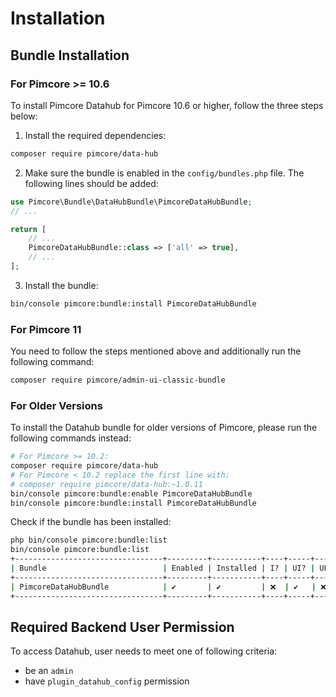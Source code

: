 # Installation

## Bundle Installation
### For Pimcore >= 10.6
To install Pimcore Datahub for Pimcore 10.6 or higher, follow the three steps below:

1. Install the required dependencies:
```bash
composer require pimcore/data-hub
```

2. Make sure the bundle is enabled in the `config/bundles.php` file. The following lines should be added:

```php
use Pimcore\Bundle\DataHubBundle\PimcoreDataHubBundle;
// ...

return [
    // ...
    PimcoreDataHubBundle::class => ['all' => true],
    // ...
];
```

3. Install the bundle:

```bash
bin/console pimcore:bundle:install PimcoreDataHubBundle
```

### For Pimcore 11

You need to follow the steps mentioned above and additionally run the following command:

```bash
composer require pimcore/admin-ui-classic-bundle
```

### For Older Versions
To install the Datahub bundle for older versions of Pimcore, please run the following commands instead:

```bash 
# For Pimcore >= 10.2:
composer require pimcore/data-hub
# For Pimcore < 10.2 replace the first line with: 
# composer require pimcore/data-hub:~1.0.11
bin/console pimcore:bundle:enable PimcoreDataHubBundle
bin/console pimcore:bundle:install PimcoreDataHubBundle
```

Check if the bundle has been installed:
```bash
php bin/console pimcore:bundle:list
bin/console pimcore:bundle:list
+---------------------------------+---------+-----------+----+-----+-----+
| Bundle                          | Enabled | Installed | I? | UI? | UP? |
+---------------------------------+---------+-----------+----+-----+-----+
| PimcoreDataHubBundle            | ✔       | ✔         | ❌  | ✔   | ❌  |
+---------------------------------+---------+-----------+----+-----+-----+
```

## Required Backend User Permission
To access Datahub, user needs to meet one of following criteria:  
* be an `admin`
* have `plugin_datahub_config` permission
